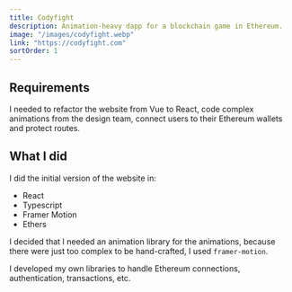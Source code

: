 ```yaml
---
title: Codyfight
description: Animation-heavy dapp for a blockchain game in Ethereum.
image: "/images/codyfight.webp"
link: "https://codyfight.com"
sortOrder: 1
---
```


## Requirements
I needed to refactor the website from Vue to React, code complex animations from the design team, connect users to their Ethereum wallets and protect routes.

## What I did
I did the initial version of the website in:
- React
- Typescript
- Framer Motion
- Ethers

I decided that I needed an animation library for the animations, because there were just too complex to be hand-crafted, I used `framer-motion`.

I developed my own libraries to handle Ethereum connections, authentication, transactions, etc.
